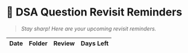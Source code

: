 # 📅 **DSA Question Revisit Reminders**

> _Stay sharp! Here are your upcoming revisit reminders._

| Date | Folder | Review | Days Left |
|------|--------|--------|-----------|
